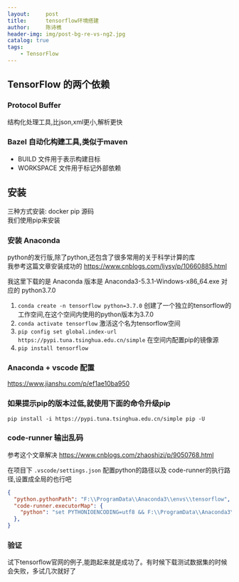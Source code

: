 ```yaml
---
layout:     post
title:      tensorflow环境搭建
author:     陈诗樵
header-img: img/post-bg-re-vs-ng2.jpg
catalog: true
tags:
    - TensorFlow
---
```

## TensorFlow 的两个依赖
### Protocol Buffer 
结构化处理工具,比json,xml更小,解析更快
### Bazel 自动化构建工具,类似于maven
- BUILD  文件用于表示构建目标
- WORKSPACE 文件用于标记外部依赖

## 安装
三种方式安装: docker  pip 源码  
我们使用pip来安装
### 安装 Anaconda
python的发行版,除了python,还包含了很多常用的关于科学计算的库  
我参考这篇文章安装成功的 https://www.cnblogs.com/ljysy/p/10660885.html

我这里下载的是 Anaconda 版本是 Anaconda3-5.3.1-Windows-x86_64.exe 对应的 python3.7.0

1. `conda create -n tensorflow python=3.7.0` 创建了一个独立的tensorflow的工作空间,在这个空间内使用的python版本为3.7.0
2. `conda activate tensorflow` 激活这个名为tensorflow空间
3. `pip config set global.index-url https://pypi.tuna.tsinghua.edu.cn/simple`  在空间内配置pip的镜像源
4. `pip install tensorflow`


### Anaconda + vscode 配置
https://www.jianshu.com/p/ef1ae10ba950

### 如果提示pip的版本过低,就使用下面的命令升级pip
`pip install -i https://pypi.tuna.tsinghua.edu.cn/simple pip -U`


### code-runner 输出乱码
参考这个文章解决  https://www.cnblogs.com/zhaoshizi/p/9050768.html  

在项目下 `.vscode/settings.json` 配置python的路径以及 code-runner的执行路径,设置成全局的也行吧
```json
{
  "python.pythonPath": "F:\\ProgramData\\Anaconda3\\envs\\tensorflow",
  "code-runner.executorMap": {
    "python": "set PYTHONIOENCODING=utf8 && F:\\ProgramData\\Anaconda3\\envs\\tensorflow\\python.exe",
  },
}
```

### 验证
试下tensorflow官网的例子,能跑起来就是成功了。有时候下载测试数据集的时候会失败，多试几次就好了